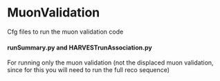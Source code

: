 # MuonValidation
Cfg files to run the muon validation code 


#### runSummary.py and HARVESTrunAssociation.py

For running only the muon validation (not the displaced muon validation, since for this you will need to run the full reco sequence)



